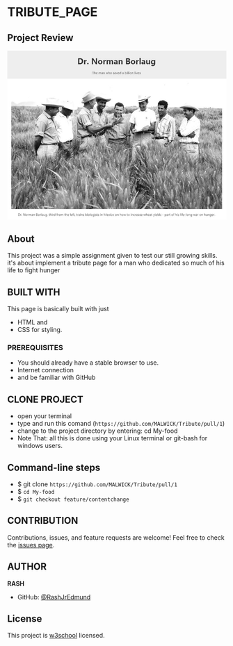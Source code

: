 # TRIBUTE_PAGE

## Project Review
![home page](assets/images/overview.png)

## About
This project was a simple assignment given to test our still growing skills. it's about implement a tribute page for a man who dedicated so much of his life to fight hunger

## BUILT WITH
This page is basically built with just
* HTML and
* CSS for styling.

### PREREQUISITES
* You should already have a stable browser to use.
* Internet connection
* and be familiar with GitHub

## CLONE PROJECT
* open your terminal
* type and run this comand (`https://github.com/MALWICK/Tribute/pull/1`)
* change to the project directory by entering: cd My-food
* Note That: all this is done using your Linux terminal or git-bash for windows users.

## Command-line steps

- $ git clone `https://github.com/MALWICK/Tribute/pull/1`
- $ `cd My-food`
- $ `git checkout feature/contentchange`

## CONTRIBUTION
Contributions, issues, and feature requests are welcome!
Feel free to check the [issues page](`https://github.com/MALWICK/Tribute/pull/1`).

## AUTHOR
**RASH**
- GitHub: [@RashJrEdmund](https://github.com/MALWICK/Tribute)

## License
This project is [w3school](./LICENSE) licensed.